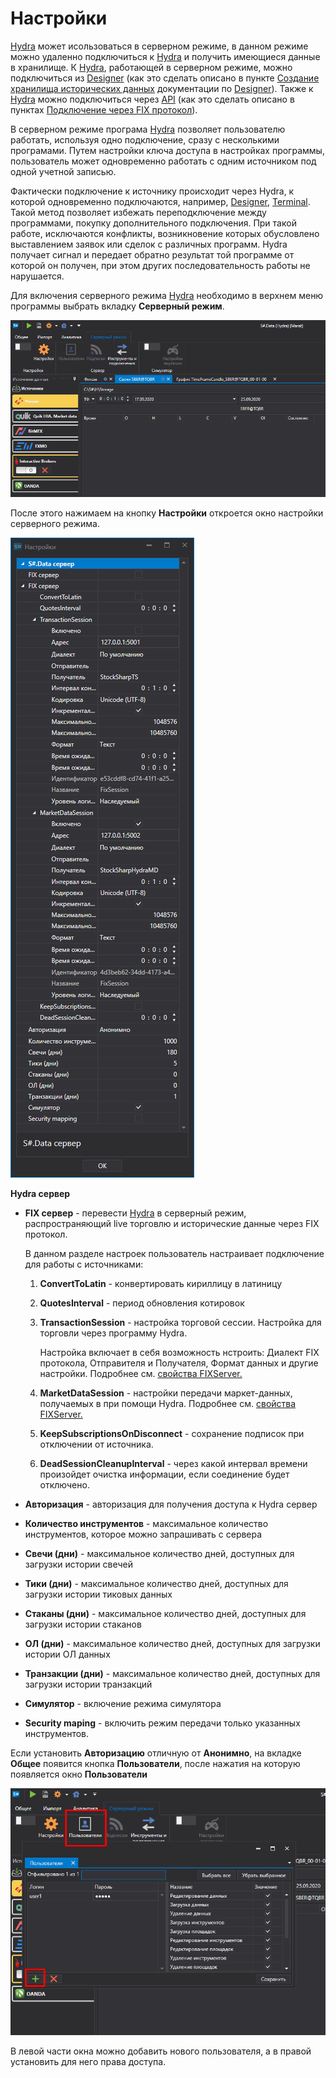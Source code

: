 # Настройки

[Hydra](Hydra.md) может исользоваться в серверном режиме, в данном режиме можно удаленно подключиться к [Hydra](Hydra.md) и получить имеющиеся данные в хранилище. К [Hydra](Hydra.md), работающей в серверном режиме, можно подключиться из [Designer](Designer.md) (как это сделать описано в пункте [Создание хранилища исторических данных](Designer_Creating_repository_of_historical_data.md) документации по [Designer](Designer.md)). Также к [Hydra](Hydra.md) можно подключиться через [API](StockSharpAbout.md) (как это сделать описано в пунктах [Подключение через FIX протокол](hydraAPIConnect.md)).

В серверном режиме програма [Hydra](Hydra.md) позволяет пользователю работать, используя одно подключение, сразу с несколькими програмами. Путем настройки ключа доступа в настройках программы, пользователь может одновременно работать с одним источником под одной учетной записью.

Фактически подключение к источнику происходит через Hydra, к которой одновременно подключаются, например, [Designer](Designer.md), [Terminal](Terminal.md). Такой метод позволяет избежать переподключение между программами, покупку дополнительного подключения. При такой работе, исключаются конфликты, возникновение которых обусловлено выставлением заявок или сделок с различных программ. Hydra получает сигнал и передает обратно результат той программе от которой он получен, при этом других последовательность работы не нарушается.

Для включения серверного режима [Hydra](Hydra.md) необходимо в верхнем меню программы выбрать вкладку **Серверный режим**.

![hydra server menu](../images/hydra_server_menu.png)

После этого нажимаем на кнопку **Настройки** откроется окно настройки серверного режима.

![hydra server](../images/hydra_server.png)

**Hydra сервер**

- **FIX сервер** \- перевести [Hydra](Hydra.md) в серверный режим, распространяющий live торговлю и исторические данные через FIX протокол. 

  В данном разделе настроек пользователь настраивает подключение для работы с источниками: 
  1. **ConvertToLatin** \- конвертировать кириллицу в латиницу 
  2. **QuotesInterval** \- период обновления котировок 
  3. **TransactionSession** \- настройка торговой сессии. Настройка для торговли через программу Hydra. 

     Настройка включает в себя возможность нстроить: Диалект FIX протокола, Отправителя и Получателя, Формат данных и другие настройки. Подробнее см. [свойства FIXServer.](https://doc.stocksharp.ru/html/Properties_T_StockSharp_Fix_FixServer.htm)
  4. **MarketDataSession** \- настройки передачи маркет\-данных, получаемых в при помощи Hydra. Подробнее см. [свойства FIXServer.](https://doc.stocksharp.ru/html/Properties_T_StockSharp_Fix_FixServer.htm)
  5. **KeepSubscriptionsOnDisconnect** \- сохранение подписок при отключении от источника. 
  6. **DeadSessionCleanupInterval** \- через какой интервал времени произойдет очистка информации, если соединение будет отключено.
- **Авторизация** \- авторизация для получения доступа к Hydra сервер 
- **Количество инструментов** \- максимальное количество инструментов, которое можно запрашивать с сервера 
- **Свечи (дни)** \- максимальное количество дней, доступных для загрузки истории свечей 
- **Тики (дни)** \- максимальное количество дней, доступных для загрузки истории тиковых данных 
- **Стаканы (дни)** \- максимальное количество дней, доступных для загрузки истории стаканов 
- **ОЛ (дни)** \- максимальное количество дней, доступных для загрузки истории ОЛ данных 
- **Транзакции (дни)** \- максимальное количество дней, доступных для загрузки истории транзакций 
- **Симулятор** \- включение режима симулятора 
- **Security maping** \- включить режим передачи только указанных инструментов. 

Если установить **Авторизацию** отличную от **Анонимно**, на вкладке **Общее** появится кнопка **Пользователи**, после нажатия на которую появляется окно **Пользователи**

![hydra users](../images/hydra_users.png)

В левой части окна можно добавить нового пользователя, а в правой установить для него права доступа.
